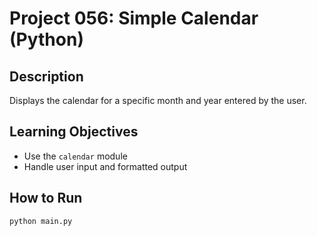# Project 056: Simple Calendar (Python)

## Description
Displays the calendar for a specific month and year entered by the user.

## Learning Objectives
- Use the `calendar` module
- Handle user input and formatted output

## How to Run
```
python main.py
```

